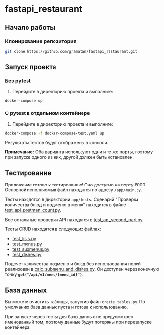 # fastapi_restaurant
## Начало работы

### Клонирование репозитория

```bash
git clone https://github.com/gramatan/fastapi_restaurant.git
```

## Запуск проекта

### Без pytest

1. Перейдите в директорию проекта и выполните:

```bash
docker-compose up
```

### С pytest в отдельном контейнере

1. Перейдите в директорию проекта и выполните:

```bash
docker-compose -f docker-compose-test.yaml up
```

Результаты тестов будут отображены в консоли.

**Примечание:** Оба варианта используют одни и те же порты, поэтому при запуске одного из них, другой должен быть остановлен.

## Тестирование

Приложение готово к тестированию! Оно доступно на порту 8000. Основной исполняемый файл находится по адресу `/app/main.py`.

Тесты находятся в директории `app/tests`. Сценарий "Проверка количества блюд и подменю в меню" находится в файле [test_api_postman_count.py](app%2Ftests%2Ftest_api_postman_count.py).

Все остальные проверки API находятся в [test_api_second_part.py](app%2Ftests%2Ftest_api_second_part.py).

Тесты CRUD находятся в следующих файлах:
- [test_lists.py](app%2Ftests%2Ftest_lists.py)
- [test_menus.py](app%2Ftests%2Ftest_menus.py)
- [test_submenus.py](app%2Ftests%2Ftest_submenus.py)
- [test_dishes.py](app%2Ftests%2Ftest_dishes.py)

Подсчет количества подменю и блюд без использования полей реализован в [calc_submenu_and_dishes.py](app%2Fcrud%2Fcalc_submenu_and_dishes.py). Он доступен через конечную точку **`get("/api/v1/menu/{menu_id}")`**.

## База данных

Вы можете очистить таблицы, запустив файл `create_tables.py`. По умолчанию база данных пуста и готова к использованию.

При запуске через тесты для базы данных не предусмотрен именованный том, поэтому данные будут потеряны при перезапуске контейнера.